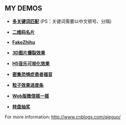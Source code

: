 MY DEMOS
---
* **[多关键词匹配](http://qieguo2016.github.io/demos/hashtabel/index.html)** (PS：关键词需要以中文顿号、分隔)

* **[二维码名片](http://qieguo2016.github.io/demos/contacts/contacts.html)**

* **[FakeZhihu](http://qieguo2016.github.io/demos/fakeZhihu/index.html)**

* **[3D图片爆裂效果](http://qieguo2016.github.io/demos/3dBomb/3dBomb.html)**

* **[H5音乐可视化效果](http://qieguo2016.github.io/demos/audioVisualizer/index.html)**

* **[密集恐惧症患者福音](http://qieguo2016.github.io/demos/heal/heal.html)**

* **[粒子效果进度条](http://qieguo2016.github.io/demos/particlesLoader/particlesLoader.html)**

* **[Web版微信摇一摇](http://qieguo2016.github.io/demos/wxShake/wxShake.html)**

* **[转盘抽奖](http://qieguo2016.github.io/demos/lottery/lottery_01.html)**

For more information: http://www.cnblogs.com/qieguo/
